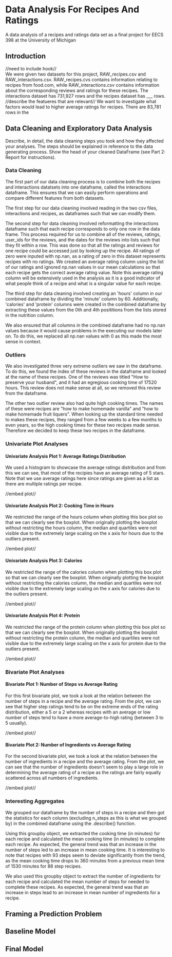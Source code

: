 # Data Analysis For Recipes And Ratings
A data analysis of a recipes and ratings data set as a final project for EECS 398 at the University of Michigan

## Introduction
//need to include hook//  
We were given two datasets for this project, RAW_recipes.csv and RAW_interactions.csv. RAW_recipes.cvs contains information relating to recipes from food.com, while RAW_interactions.csv contains information about the corresponding reviews and ratings for these recipes. The interactions dataset has 731,927 rows and the recipes dataset has ___ rows. //describe the featueres that are relevant// 
We want to investigate what factors would lead to higher average ratings for recipes. There are 83,781 rows in the 

## Data Cleaning and Exploratory Data Analysis
Describe, in detail, the data cleaning steps you took and how they affected your analyses. The steps should be explained in reference to the data generating process. Show the head of your cleaned DataFrame (see Part 2: Report for instructions).
### Data Cleaning
The first part of our data cleaning process is to combine both the recipes and interactions datatsets into one dataframe, called the interactions dataframe. This ensures that we can easily perform operations and compare different features from both datasets.

The first step for our data cleaning involved reading in the two csv files, interactions and recipes, as dataframes such that we can modify them.

The second step for data cleaning involved reformatting the interactions dataframe such that each recipe corresponds to only one row in the data frame. This process required for us to combine all of the reviews, ratings, user_ids for the reviews, and the dates for the reviews into lists such that they fit within a row. This was done so that all the ratings and reviews for one recipe could be accessed just by looking up the recipe. All ratings of zero were inputed with np.nan, as a rating of zero in this dataset represents recipes with no ratings. We created an average rating column using the list of our ratings and ignored np.nan values in our mean calculations so that each recipe gets the correct average rating value. Note this average rating column will be extensively used in the analysis as it is a good indicator of what people think of a recipe and what is a singular value for each recipe.   

The third step for data cleaning involved creating an 'hours' column in our combined dataframe by dividing the 'minute' column by 60. Additionally, 'calories' and 'protein' columns were created in the combined dataframe by extracting these values from the 0th and 4th posititions from the lists stored in the nutrition column.   

We also ensured that all columns in the combined dataframe had no np.nan values because it would cause problems in the executing our models later on. To do this, we replaced all np.nan values with 0 as this made the most sense in context.

### Outliers
We also investigated three very extreme outliers we saw in the dataframe. To do this, we found the index of these reviews in the dataframe and looked at the name of these recipes. One of the reviews was titled "How to preserve your husband", and it had an egregious cooking time of 17520 hours. This review does not make sense at all, so we removed this review from the dataframe.  

The other two outlier review also had quite high cooking times. The names of these were recipes are "how to make homemade vanilla" and "how to make homemade fruit liquers". When looking up the standard time needed to makes these recipes, they ranged from a few weeks to a few months to even years, so the high cooking times for these two recipes made sense. Therefore we decided to keep these two recipes in the dataframe. 

### Univariate Plot Analyses
#### Univariate Analysis Plot 1: Average Ratings Distribution 
We used a histogram to showcase the average ratings distribution and from this we can see, that most of the recipies have an average rating of 5 stars. Note that we use average ratings here since ratings are given as a list as there are multiple ratings per recipe.  

//embed plot//  
#### Univariate Analysis Plot 2: Cooking Time in Hours  
We restricted the range of the hours column when plotting this box plot so that we can clearly see the boxplot. When originally plotting the boxplot without restricting the hours column, the median and quartiles were not visible due to the extremely large scaling on the x axis for hours due to the outliers present.  

//embed plot//  
#### Univariate Analysis Plot 3: Calories  
We restricted the range of the calories column when plotting this box plot so that we can clearly see the boxplot. When originally plotting the boxplot without restricting the calories column, the median and quartiles were not visible due to the extremely large scaling on the x axis for calories due to the outliers present.  

//embed plot//  
#### Univariate Analysis Plot 4: Protein 
We restricted the range of the protein column when plotting this box plot so that we can clearly see the boxplot. When originally plotting the boxplot without restricting the protein column, the median and quartiles were not visible due to the extremely large scaling on the x axis for protein due to the outliers present.  

//embed plot//  
### Bivariate Plot Analyses   
#### Bivariate Plot 1: Number of Steps vs Average Rating  
For this first bivariate plot, we took a look at the relation between the number of steps in a recipe and the average rating. From the plot, we can see that higher step ratings tend to be on the extreme ends of the rating distribution, either a 5 or a 2 whereas recipes with an average or low number of steps tend to have a more average-to-high rating (between 3 to 5 usually).  

//embed plot//  
#### Bivariate Plot 2: Number of Ingredients vs Average Rating  
For the second bivariate plot, we took a look at the relation between the number of ingredients in a recipe and the average rating. From the plot, we can see that the number of ingredients doesn't seem to play a large role in determining the average rating of a recipe as the ratings are fairly equally scattered across all numbers of ingredients.  

//embed plot//

### Interesting Aggregates  
We grouped our dataframe by the number of steps in a recipe and then got the statistics for each column (excluding n_steps as this is what we grouped by) in the combined dataframe using the .describe() function.

Using this groupby object, we extracted the cooking time (in minutes) for each recipe and calculated the mean cooking time (in minutes) to complete each recipe. As expected, the general trend was that an increase in the number of steps led to an increase in mean cooking time. It is interesting to note that recipes with 93 steps seem to deviate significantly from the trend, as the mean cooking time drops to 360 minutes from a previous mean time of 1530 minutes for 88 step recipes.  

We also used this groupby object to extract the number of ingredients for each recipe and calculated the mean number of steps for needed to complete these recipes. As expected, the general trend was that an increase in steps lead to an increase in mean number of ingredients for a recipe.



## Framing a Prediction Problem

## Baseline Model

## Final Model
